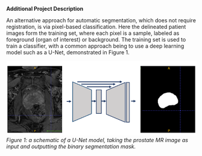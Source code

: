 **Additional Project Description**

An alternative approach for automatic segmentation, which does not require registration, is via pixel-based classification. Here the delineated patient images form the training set, where each pixel is a sample, labeled as foreground (organ of interest) or background. The training set is used to train a classifier, with a common approach being to use a deep learning model such as a U-Net, demonstrated in Figure 1.

![figure 1](segment.png "Title")
*Figure 1: a schematic of a U-Net model, taking the prostate MR image as input and outputting the binary segmentation mask.*

